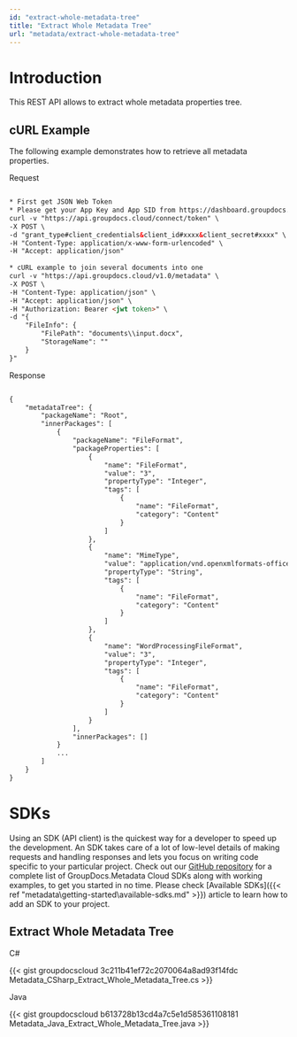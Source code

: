 ```yaml
---
id: "extract-whole-metadata-tree"
title: "Extract Whole Metadata Tree"
url: "metadata/extract-whole-metadata-tree"
---
```







# Introduction #

This REST API allows to extract whole metadata properties tree.

## cURL Example ##

The following example demonstrates how to retrieve all metadata properties.


 Request

```html 

* First get JSON Web Token
* Please get your App Key and App SID from https://dashboard.groupdocs.cloud/#/apps. Kindly place App Key in "client_secret" and App SID in "client_id" argument.
curl -v "https://api.groupdocs.cloud/connect/token" \
-X POST \
-d "grant_type#client_credentials&client_id#xxxx&client_secret#xxxx" \
-H "Content-Type: application/x-www-form-urlencoded" \
-H "Accept: application/json"
  
* cURL example to join several documents into one
curl -v "https://api.groupdocs.cloud/v1.0/metadata" \
-X POST \
-H "Content-Type: application/json" \
-H "Accept: application/json" \
-H "Authorization: Bearer <jwt token>" \
-d "{
    "FileInfo": {
        "FilePath": "documents\\input.docx",
        "StorageName": ""
    }
}"

 ```


 Response

```html 

{
    "metadataTree": {
        "packageName": "Root",
        "innerPackages": [
            {
                "packageName": "FileFormat",
                "packageProperties": [
                    {
                        "name": "FileFormat",
                        "value": "3",
                        "propertyType": "Integer",
                        "tags": [
                            {
                                "name": "FileFormat",
                                "category": "Content"
                            }
                        ]
                    },
                    {
                        "name": "MimeType",
                        "value": "application/vnd.openxmlformats-officedocument.wordprocessingml.document",
                        "propertyType": "String",
                        "tags": [
                            {
                                "name": "FileFormat",
                                "category": "Content"
                            }
                        ]
                    },
                    {
                        "name": "WordProcessingFileFormat",
                        "value": "3",
                        "propertyType": "Integer",
                        "tags": [
                            {
                                "name": "FileFormat",
                                "category": "Content"
                            }
                        ]
                    }
                ],
                "innerPackages": []
            }
            ...          
        ]
    }
}

 ```



# SDKs #

Using an SDK (API client) is the quickest way for a developer to speed up the development. An SDK takes care of a lot of low-level details of making requests and handling responses and lets you focus on writing code specific to your particular project. Check out our [GitHub repository](https://github.com/groupdocs-metadata-cloud) for a complete list of GroupDocs.Metadata Cloud SDKs along with working examples, to get you started in no time. Please check [Available SDKs]({{< ref "metadata\getting-started\available-sdks.md" >}}) article to learn how to add an SDK to your project.

## Extract Whole Metadata Tree ##


 C#



{{< gist groupdocscloud 3c211b41ef72c2070064a8ad93f14fdc Metadata_CSharp_Extract_Whole_Metadata_Tree.cs >}}





 Java




{{< gist groupdocscloud b613728b13cd4a7c5e1d585361108181 Metadata_Java_Extract_Whole_Metadata_Tree.java >}}




